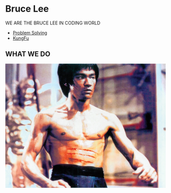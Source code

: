 # Bruce Lee

WE ARE THE BRUCE LEE IN CODING WORLD

- [Problem Solving](https://github.com/bruceleetcode/jongjonghae)
- [KungFu](https://github.com/bruceleetcode/kung-fu)

## WHAT WE DO
![brucelee](/assets/image.png)


